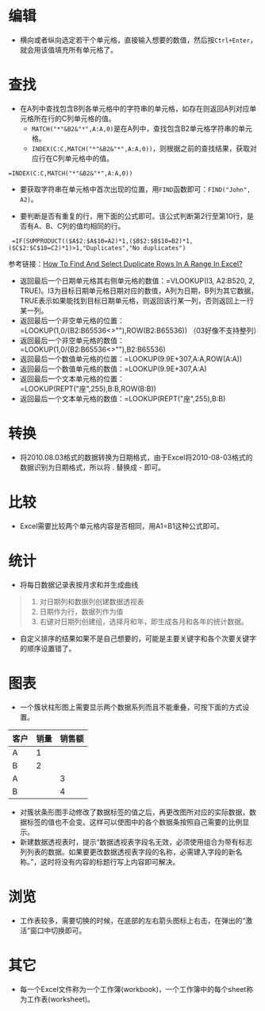 # 编辑

- 横向或者纵向选定若干个单元格，直接输入想要的数值，然后按`Ctrl+Enter`，就会用该值填充所有单元格了。

# 查找

- 在A列中查找包含B列各单元格中的字符串的单元格，如存在则返回A列对应单元格所在行的C列单元格的值。
  - `MATCH("*"&B2&"*",A:A,0)`是在A列中，查找包含B2单元格字符串的单元格。
  - `INDEX(C:C,MATCH("*"&B2&"*",A:A,0))`，则根据之前的查找结果，获取对应行在C列单元格中的值。

```
=INDEX(C:C,MATCH("*"&B2&"*",A:A,0))
```

- 要获取字符串在单元格中首次出现的位置，用`FIND`函数即可：`FIND("John", A2)`。

- 要判断是否有重复的行，用下面的公式即可。该公式判断第2行至第10行，是否有A、B、C列的值均相同的行。
```
 =IF(SUMPRODUCT(($A$2:$A$10=A2)*1,($B$2:$B$10=B2)*1,($C$2:$C$10=C2)*1)>1,"Duplicates","No duplicates")
 ```
 参考链接：[How To Find And Select Duplicate Rows In A Range In Excel?](https://www.extendoffice.com/documents/excel/1352-excel-find-duplicate-rows.html)

- 返回最后一个日期单元格其右侧单元格的数值：=VLOOKUP(I3, A2:B520, 2, TRUE)。I3为目标日期单元格日期对应的数值，A列为日期，B列为其它数据，TRUE表示如果能找到目标日期单元格，则返回该行某一列，否则返回上一行某一列。
- 返回最后一个非空单元格的位置：=LOOKUP(1,0/(B2:B65536<>""),ROW(B2:B65536)) （03好像不支持整列）
- 返回最后一个非空单元格的数值：=LOOKUP(1,0/(B2:B65536<>""),B2:B65536)
- 返回最后一个数值单元格的位置：=LOOKUP(9.9E+307,A:A,ROW(A:A))
- 返回最后一个数值单元格的数值：=LOOKUP(9.9E+307,A:A)
- 返回最后一个文本单元格的位置：=LOOKUP(REPT("座",255),B:B,ROW(B:B))
- 返回最后一个文本单元格的数值：=LOOKUP(REPT("座",255),B:B)

# 转换

- 将2010.08.03格式的数据转换为日期格式，由于Excel将2010-08-03格式的数据识别为日期格式，所以将 . 替换成 - 即可。

# 比较

- Excel需要比较两个单元格内容是否相同，用A1=B1这种公式即可。

# 统计

- 将每日数据记录表按月求和并生成曲线
> 1. 对日期列和数据列创建数据透视表
> 2. 日期作为行，数据列作为值
> 3. 右键对日期列创建组，选择月和年，即生成各月和各年的统计数据。

- 自定义排序的结果如果不是自己想要的，可能是主要关键字和各个次要关键字的顺序设置错了。

# 图表

- 一个簇状柱形图上需要显示两个数据系列而且不能重叠，可按下面的方式设置。

|客户|销量|销售额|
|--|--|--|
|A|1| |
|B|2| |
|A| |3|
|B| |4|

- 对簇状条形图手动修改了数据标签的值之后，再更改图所对应的实际数据，数据标签的值也不会变。这样可以使图中的各个数据条按照自己需要的比例显示。
- 新建数据透视表时，提示“数据透视表字段名无效，必须使用组合为带有标志列列表的数据。如果要更改数据透视表字段的名称，必需建入字段的新名称。”，这时将没有内容的标题行写上内容即可解决。

# 浏览

- 工作表较多，需要切换的时候，在底部的左右箭头图标上右击，在弹出的“激活”窗口中切换即可。

# 其它

- 每一个Excel文件称为一个工作簿(workbook)，一个工作簿中的每个sheet称为工作表(worksheet)。
